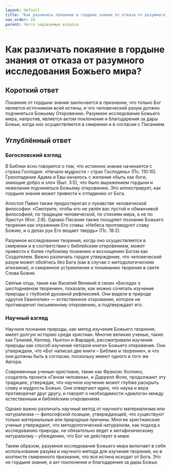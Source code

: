 ```yaml
---
layout: default
title: "Как различать покаяние в гордыне знания от отказа от разумного исследования Божьего мира?"
nav_order: 10
parent: Часто задаваемые вопросы
---
```


# Как различать покаяние в гордыне знания от отказа от разумного исследования Божьего мира?

## Короткий ответ

Покаяние от гордыни знания заключается в признании, что только Бог является источником всей истины, и что человеческий разум должен подчиняться Божьему Откровению. Разумное исследование Божьего мира, напротив, является актом поклонения и благодарения за дары Божьи, когда оно осуществляется в смирении и в согласии с Писанием.

## Углублённый ответ

### Богословский взгляд

В Библии ясно говорится о том, что истинное знание начинается с страха Господня: «Начало мудрости – страх Господень» (Пс. 110:10). Грехопадение Адама и Евы началось с желания «быть как боги, знающие добро и зло» (Быт. 3:5), что было выражением гордыни и нежелания подчиняться Божьему откровению. Это иллюстрирует, как гордыня знания может привести к отпадению от Бога.

Апостол Павел также предостерегал о лукавстве человеческой философии: «Смотрите, чтобы кто не увлёк вас пустой и обманчивой философией, по традиции человеческой, по стихиям мира, а не по Христу» (Кол. 2:8). Однако Писание также поощряет познание Божьего творения как отражение Его славы: «Небеса проповедуют славу Божию, и о делах рук Его вещает твердь» (Пс. 18:2).

Разумное исследование творения, когда оно осуществляется в смирении и в соответствии с библейским откровением, может привести к более глубокому познанию и восхищению Богом как Создателем. Важно различать гордое утверждение, что человеческий разум может обойтись без Бога (как в случае с методологическим атеизмом), и смиренное устремление к пониманию творения в свете Слова Божия.

Святые отцы, такие как Василий Великий в своих «Беседах о шестодневном творении», показали, как можно сочетать изучение природы с глубокой духовной рефлексией. Они видели в природе «другое Евангелие» — естественное откровение, которое не противоречит письменному откровению, а подтверждает его.

### Научный взгляд

Научное познание природы, как метод изучения Божьего творения, имеет долгую историю среди христиан. Многие великие ученые, такие как Галилей, Кеплер, Ньютон и Фарадей, рассматривали изучение природы как способ изучения «второй книги» Божьего откровения. Они утверждали, что «Бог написал две книги – Библию и творение», и что они должны быть в согласии, поскольку имеют одного и того же Автора.

Современные ученые-христиане, такие как Фрэнсис Коллинз, создатель проекта «Геном человека», и Даррелл Фолк, продолжают эту традицию, утверждая, что научное изучение может глубже раскрыть славу и мудрость Божью. Они отвергают идею, что наука и вера противоречат друг другу, и говорят о необходимости «диалога» между естественным и библейским откровением.

Однако важно различать научный метод от научного материализма или натурализма — философской позиции, утверждающей, что существуют только материальные или природные причины. Многие христианские ученые утверждают, что методологический натурализм, как подход к исследованию природы, не обязательно ведет к метафизическому натурализму – убеждению, что Бог не действует в мире.

Таким образом, разумное исследование Божьего мира включает в себя использование разума и научного метода для изучения творения, но в контексте смиренного признания, что вся истина исходит от Бога. Это не гордыня знания, а акт поклонения и благодарения за дары Божьи.